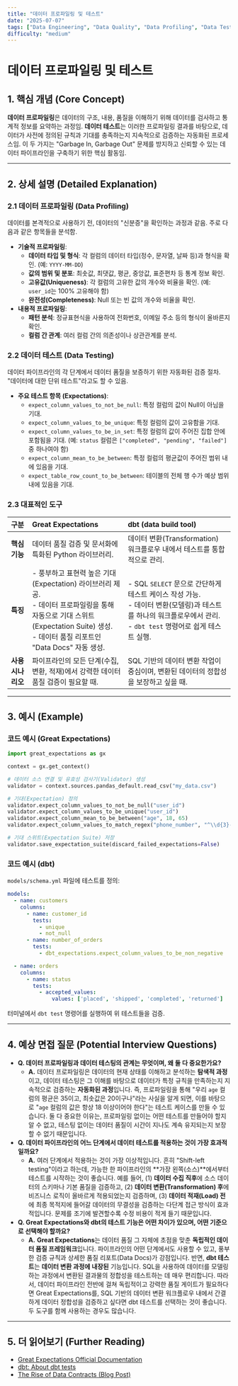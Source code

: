 ```yaml
---
title: "데이터 프로파일링 및 테스트"
date: "2025-07-07"
tags: ["Data Engineering", "Data Quality", "Data Profiling", "Data Testing", "Great Expectations", "dbt"]
difficulty: "medium"
---
```


# 데이터 프로파일링 및 테스트

## 1. 핵심 개념 (Core Concept)

**데이터 프로파일링**은 데이터의 구조, 내용, 품질을 이해하기 위해 데이터를 검사하고 통계적 정보를 요약하는 과정임. **데이터 테스트**는 이러한 프로파일링 결과를 바탕으로, 데이터가 사전에 정의된 규칙과 기대를 충족하는지 지속적으로 검증하는 자동화된 프로세스임. 이 두 가지는 "Garbage In, Garbage Out" 문제를 방지하고 신뢰할 수 있는 데이터 파이프라인을 구축하기 위한 핵심 활동임.

---

## 2. 상세 설명 (Detailed Explanation)

### 2.1 데이터 프로파일링 (Data Profiling)

데이터를 본격적으로 사용하기 전, 데이터의 "신분증"을 확인하는 과정과 같음. 주로 다음과 같은 항목들을 분석함.

*   **기술적 프로파일링**:
    *   **데이터 타입 및 형식**: 각 컬럼의 데이터 타입(정수, 문자열, 날짜 등)과 형식을 확인. (예: `YYYY-MM-DD`)
    *   **값의 범위 및 분포**: 최솟값, 최댓값, 평균, 중앙값, 표준편차 등 통계 정보 확인.
    *   **고유값(Uniqueness)**: 각 컬럼의 고유한 값의 개수와 비율을 확인. (예: `user_id`는 100% 고유해야 함)
    *   **완전성(Completeness)**: Null 또는 빈 값의 개수와 비율을 확인.
*   **내용적 프로파일링**:
    *   **패턴 분석**: 정규표현식을 사용하여 전화번호, 이메일 주소 등의 형식이 올바른지 확인.
    *   **컬럼 간 관계**: 여러 컬럼 간의 의존성이나 상관관계를 분석.

### 2.2 데이터 테스트 (Data Testing)

데이터 파이프라인의 각 단계에서 데이터 품질을 보증하기 위한 자동화된 검증 절차. "데이터에 대한 단위 테스트"라고도 할 수 있음.

*   **주요 테스트 항목 (Expectations)**:
    *   `expect_column_values_to_not_be_null`: 특정 컬럼의 값이 Null이 아님을 기대.
    *   `expect_column_values_to_be_unique`: 특정 컬럼의 값이 고유함을 기대.
    *   `expect_column_values_to_be_in_set`: 특정 컬럼의 값이 주어진 집합 안에 포함됨을 기대. (예: `status` 컬럼은 `["completed", "pending", "failed"]` 중 하나여야 함)
    *   `expect_column_mean_to_be_between`: 특정 컬럼의 평균값이 주어진 범위 내에 있음을 기대.
    *   `expect_table_row_count_to_be_between`: 테이블의 전체 행 수가 예상 범위 내에 있음을 기대.

### 2.3 대표적인 도구

| 구분 | Great Expectations | dbt (data build tool) |
| :--- | :--- | :--- | 
| **핵심 기능** | 데이터 품질 검증 및 문서화에 특화된 Python 라이브러리. | 데이터 변환(Transformation) 워크플로우 내에서 테스트를 통합적으로 관리. | 
| **특징** | - 풍부하고 표현력 높은 기대(Expectation) 라이브러리 제공.<br>- 데이터 프로파일링을 통해 자동으로 기대 스위트(Expectation Suite) 생성.<br>- 데이터 품질 리포트인 "Data Docs" 자동 생성. | - SQL `SELECT` 문으로 간단하게 테스트 케이스 작성 가능.<br>- 데이터 변환(모델링)과 테스트를 하나의 워크플로우에서 관리.<br>- `dbt test` 명령어로 쉽게 테스트 실행. | 
| **사용 시나리오** | 파이프라인의 모든 단계(수집, 변환, 적재)에서 강력한 데이터 품질 검증이 필요할 때. | SQL 기반의 데이터 변환 작업이 중심이며, 변환된 데이터의 정합성을 보장하고 싶을 때. | 

---

## 3. 예시 (Example)

### 코드 예시 (Great Expectations)

```python
import great_expectations as gx

context = gx.get_context()

# 데이터 소스 연결 및 유효성 검사기(Validator) 생성
validator = context.sources.pandas_default.read_csv("my_data.csv")

# 기대(Expectation) 정의
validator.expect_column_values_to_not_be_null("user_id")
validator.expect_column_values_to_be_unique("user_id")
validator.expect_column_mean_to_be_between("age", 18, 65)
validator.expect_column_values_to_match_regex("phone_number", "^\\d{3}-\\d{4}-\\d{4}$")

# 기대 스위트(Expectation Suite) 저장
validator.save_expectation_suite(discard_failed_expectations=False)
```

### 코드 예시 (dbt)

`models/schema.yml` 파일에 테스트를 정의:
```yaml
models:
  - name: customers
    columns:
      - name: customer_id
        tests:
          - unique
          - not_null
      - name: number_of_orders
        tests:
          - dbt_expectations.expect_column_values_to_be_non_negative

  - name: orders
    columns:
      - name: status
        tests:
          - accepted_values:
              values: ['placed', 'shipped', 'completed', 'returned']
```
터미널에서 `dbt test` 명령어를 실행하여 위 테스트들을 검증.

---

## 4. 예상 면접 질문 (Potential Interview Questions)

*   **Q. 데이터 프로파일링과 데이터 테스팅의 관계는 무엇이며, 왜 둘 다 중요한가요?**
    *   **A.** 데이터 프로파일링은 데이터의 현재 상태를 이해하고 분석하는 **탐색적 과정**이고, 데이터 테스팅은 그 이해를 바탕으로 데이터가 특정 규칙을 만족하는지 지속적으로 검증하는 **자동화된 과정**입니다. 즉, 프로파일링을 통해 "우리 `age` 컬럼의 평균은 35이고, 최솟값은 20이구나"라는 사실을 알게 되면, 이를 바탕으로 "`age` 컬럼의 값은 항상 18 이상이어야 한다"는 테스트 케이스를 만들 수 있습니다. 둘 다 중요한 이유는, 프로파일링 없이는 어떤 테스트를 만들어야 할지 알 수 없고, 테스팅 없이는 데이터 품질이 시간이 지나도 계속 유지되는지 보장할 수 없기 때문입니다.
*   **Q. 데이터 파이프라인의 어느 단계에서 데이터 테스트를 적용하는 것이 가장 효과적일까요?**
    *   **A.** 여러 단계에서 적용하는 것이 가장 이상적입니다. 흔히 "Shift-left testing"이라고 하는데, 가능한 한 파이프라인의 **가장 왼쪽(소스)**에서부터 테스트를 시작하는 것이 좋습니다. 예를 들어, (1) **데이터 수집 직후**에 소스 데이터의 스키마나 기본 품질을 검증하고, (2) **데이터 변환(Transformation) 후**에 비즈니스 로직이 올바르게 적용되었는지 검증하며, (3) **데이터 적재(Load) 전**에 최종 목적지에 들어갈 데이터의 무결성을 검증하는 다단계 접근 방식이 효과적입니다. 문제를 조기에 발견할수록 수정 비용이 적게 들기 때문입니다.
*   **Q. Great Expectations와 dbt의 테스트 기능은 어떤 차이가 있으며, 어떤 기준으로 선택해야 할까요?**
    *   **A.** **Great Expectations**는 데이터 품질 그 자체에 초점을 맞춘 **독립적인 데이터 품질 프레임워크**입니다. 파이프라인의 어떤 단계에서도 사용할 수 있고, 풍부한 검증 규칙과 상세한 품질 리포트(Data Docs)가 강점입니다. 반면, **dbt 테스트**는 **데이터 변환 과정에 내장된** 기능입니다. SQL을 사용하여 데이터를 모델링하는 과정에서 변환된 결과물의 정합성을 테스트하는 데 매우 편리합니다. 따라서, 데이터 파이프라인 전반에 걸쳐 독립적이고 강력한 품질 게이트가 필요하다면 Great Expectations를, SQL 기반의 데이터 변환 워크플로우 내에서 간결하게 데이터 정합성을 검증하고 싶다면 dbt 테스트를 선택하는 것이 좋습니다. 두 도구를 함께 사용하는 경우도 많습니다.

---

## 5. 더 읽어보기 (Further Reading)

*   [Great Expectations Official Documentation](https://docs.greatexpectations.io/)
*   [dbt: About dbt tests](https://docs.getdbt.com/docs/build/tests)
*   [The Rise of Data Contracts (Blog Post)](https://www.getcensus.com/blog/the-rise-of-data-contracts)